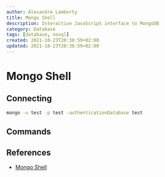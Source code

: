 ```yaml
---
author: Alexandre Lamberty
title: Mongo Shell
description: Interactive JavaScript interface to MongoDB
category: Database
tags: [database, nosql]
created: 2021-10-23T20:38:59+02:00
updated: 2021-10-23T20:38:59+02:00
---
```


# Mongo Shell

## Connecting

```bash
mongo -u test -p test -authenticationDatabase test
```

## Commands

## References

- [Mongo Shell](https://docs.mongodb.com/v4.4/mongo/)
